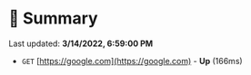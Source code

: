 # 📖 Summary
Last updated: **3/14/2022, 6:59:00 PM**

- `GET` [https://google.com](https://google.com) - **Up** (166ms)
